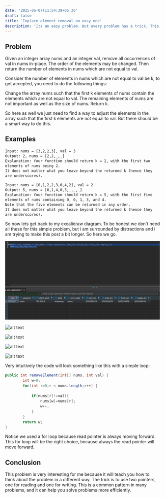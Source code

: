 ```yaml
---
date: '2025-06-07T11:54:39+05:30'
draft: false
title: 'Inplace element removal an easy one'
description: 'Its an easy problem. But every problem has a trick. This one is no different. I will try to explain the trick in this post.'
---
```


## Problem

Given an integer array nums and an integer val, remove all occurrences of val in nums in-place. The order of the elements may be changed. Then return the number of elements in nums which are not equal to val.

Consider the number of elements in nums which are not equal to val be k, to get accepted, you need to do the following things:

Change the array nums such that the first k elements of nums contain the elements which are not equal to val. The remaining elements of nums are not important as well as the size of nums.
Return k.

So here as well we just need to find a way to adjust the elements in the array such that the first k elements are not equal to val. But there should be a smart way to do this.



## Examples

```Example 1:
Input: nums = [3,2,2,3], val = 3
Output: 2, nums = [2,2,_,_]
Explanation: Your function should return k = 2, with the first two elements of nums being 2.
It does not matter what you leave beyond the returned k (hence they are underscores).
```

```Example 2:
Input: nums = [0,1,2,2,3,0,4,2], val = 2
Output: 5, nums = [0,1,4,0,3,_,_,_]
Explanation: Your function should return k = 5, with the first five elements of nums containing 0, 0, 1, 3, and 4.
Note that the five elements can be returned in any order.
It does not matter what you leave beyond the returned k (hence they are underscores).
```

So now lets get back to my excalidraw diagram. To be honest we don't need all these for this simple problem, but i am surrounded by distractions and i am trying to make this post a bit longer. So here we go.

![alt text](image.png)


![alt text](image-1.png)

![alt text](image-2.png)

![alt text](image-3.png)

![alt text](image-4.png)

Very intuitively the code will look something like this with a simple loop:

```java
public int removeElement(int[] nums, int val) {
        int w=0;
        for(int r=0;r < nums.length;r++) {

            if(nums[r]!=val){
                nums[w]=nums[r];
                w++;
            }
        }
        return w;
}
```
Notice we used a for loop because read pointer is always moving forward. This for loop will be the right choice, because always the read pointer will move forward.

## Conclusion

This problem is very interesting for me because it will teach you how to think about the problem in a different way. The trick is to use two pointers, one for reading and one for writing. This is a common pattern in many problems, and it can help you solve problems more efficiently.

